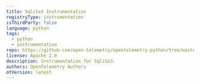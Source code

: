 ```yaml
---
title: Sqlite3 Instrumentation
registryType: instrumentation
isThirdParty: false
language: python
tags:
  - python
  - instrumentation
repo: https://github.com/open-telemetry/opentelemetry-python/tree/master/instrumentation/opentelemetry-instrumentation-sqlite3
license: Apache 2.0
description: Instrumentation for Sqlite3.
authors: OpenTelemetry Authors
otVersion: latest
---
```

